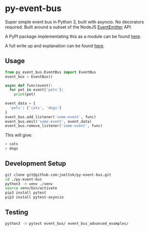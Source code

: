 # py-event-bus

Super simple event bus in Python 3, built with asyncio. No decorators required. Built around a subset of the NodeJS [EventEmitter](https://nodejs.org/api/events.html#events_class_eventemitter) API. 

A PyPI package implementating this as a module can be found [here](https://pypi.org/project/event-emitter-asyncio/).

A full write up and explanation can be found [here](https://joeltok.com/blog/2021-3/building-an-event-bus-in-python).

## Usage

```python
from py_event_bus.EventBus import EventBus
event_bus = EventBus()

async def func(event):
  for pet in event['pets']:
    print(pet)
  
event_data = {
  'pets': ['cats', 'dogs']  
}
event_bus.add_listener('some-event', func)
event_bus.emit('some-event', event_data)
event_bus.remove_listener('some-event', func)
```

This will give:
```sh
> cats
> dogs
```

## Development Setup

```sh
git clone git@github.com:joeltok/py-event-bus.git
cd ./py-event-bus
python3 -m venv ./venv
source venv/bin/activate
pip3 install pytest
pip3 install pytest-asyncio
```

## Testing 

```sh
python3 -m pytest event_bus/ event_bus_advanced_examples/
```
